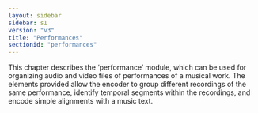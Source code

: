 ```yaml
---
layout: sidebar
sidebar: s1
version: "v3"
title: "Performances"
sectionid: "performances"
---
```




This chapter describes the ‘performance’ module, which can be used for
organizing audio and video files of performances of a musical work. The elements provided
allow
the encoder to group different recordings of the same performance, identify temporal
segments
within the recordings, and encode simple alignments with a music text.





